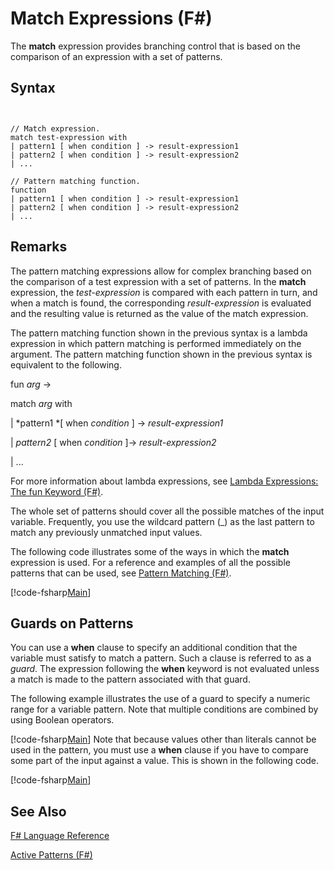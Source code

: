 # Match Expressions (F#)

The **match** expression provides branching control that is based on the comparison of an expression with a set of patterns.


## Syntax


```


// Match expression.
match test-expression with
| pattern1 [ when condition ] -> result-expression1
| pattern2 [ when condition ] -> result-expression2
| ...

// Pattern matching function.
function
| pattern1 [ when condition ] -> result-expression1
| pattern2 [ when condition ] -> result-expression2
| ...

```



## Remarks
The pattern matching expressions allow for complex branching based on the comparison of a test expression with a set of patterns. In the **match** expression, the *test-expression* is compared with each pattern in turn, and when a match is found, the corresponding *result-expression* is evaluated and the resulting value is returned as the value of the match expression.

The pattern matching function shown in the previous syntax is a lambda expression in which pattern matching is performed immediately on the argument. The pattern matching function shown in the previous syntax is equivalent to the following.

fun *arg* -&gt;

match *arg* with

| *pattern1 *[ when *condition* ] -&gt; *result-expression1*

| *pattern2* [ when *condition* ]-&gt; *result-expression2*

| ...

For more information about lambda expressions, see [Lambda Expressions: The fun Keyword &#40;F&#35;&#41;](Lambda-Expressions-The-fun-Keyword-%5BFSharp%5D.md).

The whole set of patterns should cover all the possible matches of the input variable. Frequently, you use the wildcard pattern (_) as the last pattern to match any previously unmatched input values.

The following code illustrates some of the ways in which the **match** expression is used. For a reference and examples of all the possible patterns that can be used, see [Pattern Matching &#40;F&#35;&#41;](Pattern-Matching-%5BFSharp%5D.md).

[!code-fsharp[Main](snippets/fslangref2/snippet4601.fs)]
    
## Guards on Patterns
You can use a **when** clause to specify an additional condition that the variable must satisfy to match a pattern. Such a clause is referred to as a *guard*. The expression following the **when** keyword is not evaluated unless a match is made to the pattern associated with that guard.

The following example illustrates the use of a guard to specify a numeric range for a variable pattern. Note that multiple conditions are combined by using Boolean operators.

[!code-fsharp[Main](snippets/fslangref2/snippet4602.fs)]
    Note that because values other than literals cannot be used in the pattern, you must use a **when** clause if you have to compare some part of the input against a value. This is shown in the following code.

[!code-fsharp[Main](snippets/fslangref2/snippet4603.fs)]
    
## See Also
[F&#35; Language Reference](FSharp-Language-Reference.md)

[Active Patterns &#40;F&#35;&#41;](Active-Patterns-%5BFSharp%5D.md)


